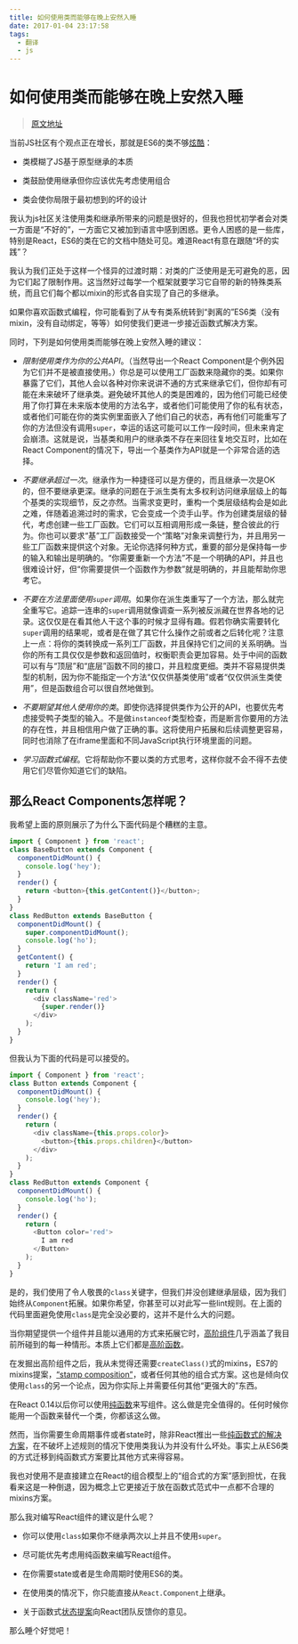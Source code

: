 ```yaml
---
title: 如何使用类而能够在晚上安然入睡
date: 2017-01-04 23:17:58
tags:
  - 翻译
  - js
---
```


# 如何使用类而能够在晚上安然入睡

> [原文地址](https://medium.com/@dan_abramov/how-to-use-classes-and-sleep-at-night-9af8de78ccb4#.8x6luasmc)

当前JS社区有个观点正在增长，那就是ES6的类不够[炫酷](https://github.com/joshburgess/not-awesome-es6-classes/)：

- 类模糊了JS基于原型继承的本质

- 类鼓励使用继承但你应该优先考虑使用组合

- 类会使你局限于最初想到的坏的设计

我认为js社区关注使用类和继承所带来的问题是很好的，但我也担忧初学者会对类一方面是“不好的”，一方面它又被加到语言中感到困惑。更令人困惑的是一些库，特别是React，ES6的类在它的文档中随处可见。难道React有意在跟随“坏的实践”？

我认为我们正处于这样一个怪异的过渡时期：对类的广泛使用是无可避免的恶，因为它们起了限制作用。这当然好过每学一个框架就要学习它自带的新的特殊类系统，而且它们每个都以mixin的形式各自实现了自己的多继承。

如果你喜欢函数式编程，你可能看到了从专有类系统转到“剥离的”ES6类（没有mixin，没有自动绑定，等等）如何使我们更进一步接近函数式解决方案。

同时，下列是如何使用类而能够在晚上安然入睡的建议：

- *限制使用类作为你的公共API*。（当然导出一个React Component是个例外因为它们并不是被直接使用。）你总是可以使用工厂函数来隐藏你的类。如果你暴露了它们，其他人会以各种对你来说讲不通的方式来继承它们，但你却有可能在未来破坏了继承类。避免破坏其他人的类是困难的，因为他们可能已经使用了你打算在未来版本使用的方法名字，或者他们可能使用了你的私有状态，或者他们可能在你的类实例里面嵌入了他们自己的状态，再有他们可能重写了你的方法但没有调用`super`，幸运的话这可能可以工作一段时间，但未来肯定会崩溃。这就是说，当基类和用户的继承类不存在来回往复地交互时，比如在React Component的情况下，导出一个基类作为API就是一个非常合适的选择。

- *不要继承超过一次*。继承作为一种捷径可以是方便的，而且继承一次是OK的，但不要继承更深。继承的问题在于派生类有太多权利访问继承层级上的每个基类的实现细节，反之亦然。当需求变更时，重构一个类层级结构会是如此之难，伴随着追溯过时的需求，它会变成一个烫手山芋。作为创建类层级的替代，考虑创建一些工厂函数。它们可以互相调用形成一条链，整合彼此的行为。你也可以要求“基”工厂函数接受一个“策略”对象来调整行为，并且用另一些工厂函数来提供这个对象。无论你选择何种方式，重要的部分是保持每一步的输入和输出是明确的。“你需要重新一个方法”不是一个明确的API，并且也很难设计好，但“你需要提供一个函数作为参数”就是明确的，并且能帮助你思考它。

- *不要在方法里面使用`super`调用*。如果你在派生类重写了一个方法，那么就完全重写它。追踪一连串的`super`调用就像调查一系列被反派藏在世界各地的记录。这仅仅是在看其他人干这个事的时候才显得有趣。假若你确实需要转化`super`调用的结果呢，或者是在做了其它什么操作之前或者之后转化呢？注意上一点：将你的类转换成一系列工厂函数，并且保持它们之间的关系明确。当你的所有工具仅仅是参数和返回值时，权衡职责会更加容易。处于中间的函数可以有与“顶层”和“底层”函数不同的接口，并且粒度更细。类并不容易提供类型的机制，因为你不能指定一个方法“仅仅供基类使用”或者“仅仅供派生类使用”，但是函数组合可以很自然地做到。

- *不要期望其他人使用你的类*。即使你选择提供类作为公开的API，也要优先考虑接受鸭子类型的输入。不是做`instanceof`类型检查，而是断言你要用的方法的存在性，并且相信用户做了正确的事。这将使用户拓展和后续调整更容易，同时也消除了在iframe里面和不同JavaScript执行环境里面的问题。

- *学习函数式编程*。它将帮助你不要以类的方式思考，这样你就不会不得不去使用它们尽管你知道它们的缺陷。

## 那么React Components怎样呢？

我希望上面的原则展示了为什么下面代码是个糟糕的主意。

``` js
import { Component } from 'react';
class BaseButton extends Component {
  componentDidMount() {
    console.log('hey');
  }
  render() {
    return <button>{this.getContent()}</button>;
  }
}
class RedButton extends BaseButton {
  componentDidMount() {
    super.componentDidMount();
    console.log('ho');
  }
  getContent() {
    return 'I am red';
  }
  render() {
    return (
      <div className='red'>
        {super.render()}
      </div>
    );
  }
}
```

但我认为下面的代码是可以接受的。

``` js
import { Component } from 'react';
class Button extends Component {
  componentDidMount() {
    console.log('hey');
  }
  render() {
    return (
      <div className={this.props.color}>
        <button>{this.props.children}</button>
      </div>
    );
  }
}
class RedButton extends Component {
  componentDidMount() {
    console.log('ho');
  }
  render() {
    return (
      <Button color='red'>
        I am red
      </Button>
    );
  }
}
```

是的，我们使用了令人敬畏的`class`关键字，但我们并没创建继承层级，因为我们始终从`Component`拓展。如果你希望，你甚至可以对此写一些lint规则。在上面的代码里面避免使用`class`是完全没必要的，这并不是什么大的问题。

当你期望提供一个组件并且能以通用的方式来拓展它时，[高阶组件](https://medium.com/@dan_abramov/mixins-are-dead-long-live-higher-order-components-94a0d2f9e750#.ab9g50dfu)几乎涵盖了我目前所碰到的每一种情形。本质上它们都是[高阶函数](https://en.wikipedia.org/wiki/Higher-order_function)。

在发掘出高阶组件之后，我从未觉得还需要`createClass()`式的mixins，ES7的mixins提案，[“stamp composition”](https://github.com/stampit-org/react-stampit/blob/master/docs/composition.md)，或者任何其他的组合式方案。这也是倾向仅使用`class`的另一个论点，因为你实际上并需要任何其他“更强大的”东西。

在React 0.14以后你可以使用[纯函数](https://github.com/reactjs/react-future/blob/master/01%20-%20Core/03%20-%20Stateless%20Functions.js)来写组件。这么做是完全值得的。任何时候你能用一个函数来替代一个类，你都该这么做。

然而，当你需要生命周期事件或者state时，除非React推出一些[纯函数式的](https://github.com/reactjs/react-future/tree/master/07%20-%20Returning%20State)[解决方案](https://github.com/reactjs/react-future/tree/master/09%20-%20Reduce%20State)，在不破坏上述规则的情况下使用类我认为并没有什么坏处。事实上从ES6类的方式迁移到纯函数式方案要比其他方式来得容易。

我也对使用不是直接建立在React的组合模型上的“组合式的方案”感到担忧，在我看来这是一种倒退，因为概念上它更接近于放在函数式范式中一点都不合理的mixins方案。

那么我对编写React组件的建议是什么呢？

- 你可以使用`class`如果你不继承两次以上并且不使用`super`。

- 尽可能优先考虑用纯函数来编写React组件。

- 在你需要state或者是生命周期时使用ES6的类。

- 在使用类的情况下，你只能直接从`React.Component`上继承。

- 关于函数式[状态](https://github.com/reactjs/react-future/tree/master/07%20-%20Returning%20State)[提案](https://github.com/reactjs/react-future/tree/master/09%20-%20Reduce%20State)向React团队反馈你的意见。

那么睡个好觉吧！
